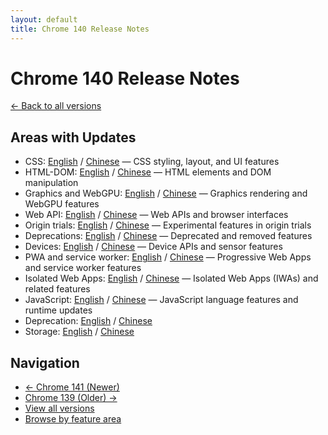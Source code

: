 ```yaml
---
layout: default
title: Chrome 140 Release Notes
---
```


# Chrome 140 Release Notes

[← Back to all versions](../index.html)

## Areas with Updates

- CSS: [English](./css-en.html) / [Chinese](./css-zh.html) — CSS styling, layout, and UI features
- HTML-DOM: [English](./html-dom-en.html) / [Chinese](./html-dom-zh.html) — HTML elements and DOM manipulation
- Graphics and WebGPU: [English](./graphics-webgpu-en.html) / [Chinese](./graphics-webgpu-zh.html) — Graphics rendering and WebGPU features
- Web API: [English](./webapi-en.html) / [Chinese](./webapi-zh.html) — Web APIs and browser interfaces
- Origin trials: [English](./origin-trials-en.html) / [Chinese](./origin-trials-zh.html) — Experimental features in origin trials
- Deprecations: [English](./deprecations-en.html) / [Chinese](./deprecations-zh.html) — Deprecated and removed features
- Devices: [English](./devices-en.html) / [Chinese](./devices-zh.html) — Device APIs and sensor features
- PWA and service worker: [English](./pwa-service-worker-en.html) / [Chinese](./pwa-service-worker-zh.html) — Progressive Web Apps and service worker features
- Isolated Web Apps: [English](./isolated-web-apps-en.html) / [Chinese](./isolated-web-apps-zh.html) — Isolated Web Apps (IWAs) and related features
- JavaScript: [English](./javascript-en.html) / [Chinese](./javascript-zh.html) — JavaScript language features and runtime updates
- Deprecation: [English](./deprecation-en.html) / [Chinese](./deprecation-zh.html)
- Storage: [English](./storage-en.html) / [Chinese](./storage-zh.html)

## Navigation

- [← Chrome 141 (Newer)](../chrome-141/index.html)
- [Chrome 139 (Older) →](../chrome-139/index.html)
- [View all versions](../index.html)
- [Browse by feature area](../../areas/index.html)

